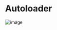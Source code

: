 # Autoloader
![image](https://user-images.githubusercontent.com/91527667/166705029-9fc45ce2-95c8-4607-9330-6485902195ae.png)

